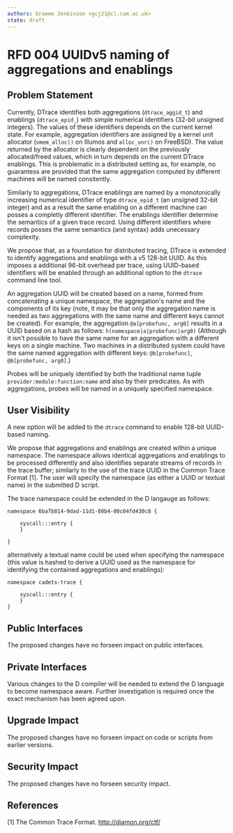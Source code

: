 ```yaml
---
authors: Graeme Jenkinson <gcj21@cl.cam.ac.uk>
state: draft
---
```


<!-- 
	This document is subject to the terms of BSD 2 Clause License.
    See LICENSE in this repository for more information.

    Copyright 2017 Graeme Jenkinson
-->

# RFD 004 UUIDv5 naming of aggregations and enablings

## Problem Statement

Currently, DTrace identifies both aggregations (`dtrace_aggid_t`) and enablings
(`dtrace_epid_`) with simple numerical identifiers (32-bit unsigned integers).
The values of these identifiers depends on the current kernel state.  For
example, aggregation identifiers are assigned by a kernel unit allocator
(`vmem_alloc()` on Illumos and `alloc_unr()` on FreeBSD). The value returned by
the allocator is clearly dependent on the previously allocated/freed values,
which in turn depends on the current DTrace enablings. This is problematic in
a distributed setting as, for example, no guarantess are provided that the same
aggregation computed by different machines will be named consitently.

Similarly to aggregations, DTrace enablings are named by a monotonically
increasing numerical identifier of type `dtrace_epid_t` (an unsigned 32-bit
integer) and as a result the same enabling on a different machine can posses a
completly different identifier. The enablings identifier determine the
semantics of a given trace record. Using different identifiers where records
posses the same semantics (and syntax) adds unecessary complexity.

We propose that, as a foundation for distributed tracing, DTrace is extended
to identify aggregations and enablings with a v5 128-bit UUID. As this imposes
a additional 96-bit overhead per trace, using UUID-based identifiers will
be enabled through an additional option to the `dtrace` command line tool.

An aggregation UUID will be created based on a name, formed from concatenating 
a unique namespace, the aggregation's name and the components of its key (note,
it may be that only the aggregation name is needed as two aggregations with the 
same name and different keys cannot be created).
For example, the aggregation `@a[probefunc, arg0]` results in a UUID based on
a hash as follows: `h(namespace|a|probefunc|arg0)` (Although it isn't
possible to have the same name for an aggregation with a different keys on a single
machine. Two machines in a distributed system could have the same named aggregation
with different keys: `@b[probefunc]`, `@b[probefunc, arg0]`.)

Probes will be uniquely identified by both the traditional name tuple
`provider:module:function:name` and also by their predicates. As with
aggregations, probes will be named in a uniquely specified namespace.
   
## User Visibility

A new option will be added to the `dtrace` command to enable 128-bit UUID-based
naming. 

We propose that aggregations and enablings are created within a unique namespace. The
namespace allows identical aggregations and enablings to be processed
differently and also identifies separate streams of records in the trace buffer;
similarly to the use of the trace UUID in the Common Trace Format [1]. The
user will specify the namespace (as either a UUID or textual name) in the submitted D script.

The trace namespace could be extended in the D langauge as follows:

```
namespace 6ba7b814-9dad-11d1-80b4-00c04fd430c8 {

	syscall:::entry {
	}

}
```

alternatively a textual name could be used when specifying the namespace
(this value is hashed to derive a UUID used as the namespace for identifying the
contained aggregations and enablings):

```
namespace cadets-trace {

	syscall:::entry {
	}
}
```

## Public Interfaces

The proposed changes have no forseen impact on public interfaces.

## Private Interfaces

Various changes to the D compiler will be needed to extend the D language to
become namespace aware. Further investigation is required once the exact
mechanism has been agreed upon.

## Upgrade Impact

The proposed changes have no forseen impact on code or scripts from earlier versions.

## Security Impact

The proposed changes have no forseen security impact.

## References

[1] The Common Trace Format. http://diamon.org/ctf/

